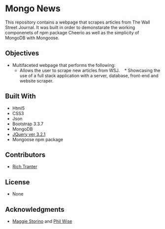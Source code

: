 # Mongo News

This repository contains a webpage that scrapes articles from The Wall Street Journal. It was built in order to demonstarate the working componenets of npm package Cheerio as well as the simplicity of MongoDB with Mongoose.

## Objectives

* Multifaceted webpage that performs the following:
    * Allows the user to scrape new articles from WSJ.
    * Showcasing the use of a full stack application with a server, database, front-end and website scraper.

## Built With

* Html5
* CSS3
* Json
* Bootstrap 3.3.7
* MongoDB
* [JQuery ver 3.2.1](https://code.jquery.com/)
* Mongoose npm package

## Contributors

* [Rich Tranter](https://github.com/Richt2566/)

## License

* None

## Acknowledgments

* [Maggie Storino](https://www.linkedin.com/in/maggiestorino/) and [Phil Wise](https://www.linkedin.com/in/philipwise/)
